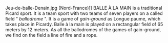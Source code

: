 Jeu-de-balle-Denain.jpg (Nord-France)]] BALLE À LA MAIN is a traditional Picard sport. It is a team sport with two teams of seven players on a called field " _ballodrome_ ". It is a game of _gain-ground_ as Longue paume, which takes place in Picardy. Balle à la main is played on a rectangular field of 65 meters by 12 meters. As all the ballodromes of the games of gain-ground, we find on the field a line of fire and a rope.
